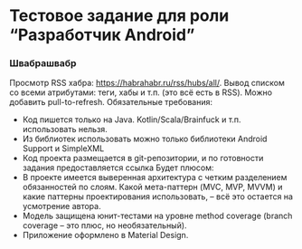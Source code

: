 
#  Тестовое задание для роли “Разработчик Android”
### Швабрашвабр 
Просмотр RSS хабра: https://habrahabr.ru/rss/hubs/all/. Вывод списком со всеми атрибутами: теги, хабы и т.п. (это всё есть в RSS). Можно добавить pull-to-refresh.
Обязательные требования:
* Код пишется только на Java. Kotlin/Scala/Brainfuck и т.п.
использовать нельзя.
* Из библиотек использовать можно только библиотеки Android Support и SimpleXML
* Код проекта размещается в git-репозитории, и по готовности задания предоставляется ссылка
Будет плюсом:
* В проекте имеется выверенная архитектура с четким
разделением обязанностей по слоям. Какой мета-паттерн (MVC, MVP, MVVM) и какие паттерны проектирования использовать, – всё это остается на усмотрение автора.
* Модель защищена юнит-тестами на уровне method coverage (branch coverage – это плюс, но необязательный).
* Приложение оформлено в Material Design.
